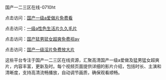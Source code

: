 国产一二三区在线-0710ht

点击访问：<a href="https://heiliaowt0d7p.pages.dev">国产一级a爱做片免费看</a>

点击访问：<a href="https://heiliaowzu4ur.pages.dev">一级a性色生活片久久毛片</a>

点击访问：<a href="https://heiliaoow5kzm.pages.dev">国产猛男猛女超爽免费视av</a>

点击访问：<a href="https://heiliao2dmwwy.pages.dev">国产一级淫片免费放大片</a>

这些平台专注于国产一二三区在线资源，汇聚高清国产一级a爱做及猛男猛女超爽片，内容丰富，更新及时。每个视频页面提供详细的影片介绍，包括时长、主演和清晰度，支持高清流畅播放，自动调节画质，确保观看顺畅。

<span style="display:none;">[Canonical link](https://github.com/toi20250710/toi2 ）</span>
